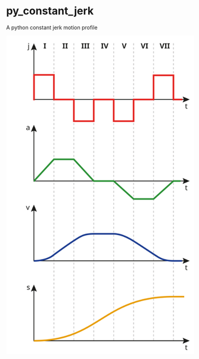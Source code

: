 # py_constant_jerk
A python constant jerk motion profile

![7 phases of constant jerk motion profile](./motion_profile.svg)